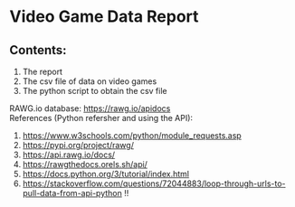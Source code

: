 # Video Game Data Report

## Contents:
1. The report
2. The csv file of data on video games
3. The python script to obtain the csv file

RAWG.io database: https://rawg.io/apidocs \
References (Python refersher and using the API): 
1. https://www.w3schools.com/python/module_requests.asp
2. https://pypi.org/project/rawg/
3. https://api.rawg.io/docs/
4. https://rawgthedocs.orels.sh/api/
5. https://docs.python.org/3/tutorial/index.html
6. https://stackoverflow.com/questions/72044883/loop-through-urls-to-pull-data-from-api-python !!
